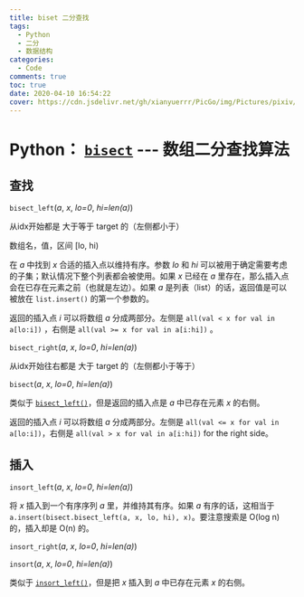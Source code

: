 ```yaml
---
title: biset 二分查找
tags:
  - Python
  - 二分
  - 数据结构
categories:
  - Code
comments: true
toc: true
date: 2020-04-10 16:54:22
cover: https://cdn.jsdelivr.net/gh/xianyuerrr/PicGo/img/Pictures/pixiv/1/69082679.jpg
---
```


# Python： [`bisect`](https://docs.python.org/zh-cn/3.7/library/bisect.html#module-bisect) --- 数组二分查找算法

## 查找

`bisect_left`(*a*, *x*, *lo=0*, *hi=len(a)*)

从idx开始都是 大于等于 target 的（左侧都小于）

数组名，值，区间 [lo, hi)

在 *a* 中找到 *x* 合适的插入点以维持有序。参数 *lo* 和 *hi* 可以被用于确定需要考虑的子集；默认情况下整个列表都会被使用。如果 *x* 已经在 *a* 里存在，那么插入点会在已存在元素之前（也就是左边）。如果 *a* 是列表（list）的话，返回值是可以被放在 `list.insert()` 的第一个参数的。

返回的插入点 *i* 可以将数组 *a* 分成两部分。左侧是 `all(val < x for val in a[lo:i])` ，右侧是 `all(val >= x for val in a[i:hi])` 。



`bisect_right`(*a*, *x*, *lo=0*, *hi=len(a)*)

从idx开始往右都是 大于 target 的（左侧都小于等于）

`bisect`(*a*, *x*, *lo=0*, *hi=len(a)*)

类似于 [`bisect_left()`](https://docs.python.org/zh-cn/3.7/library/bisect.html#bisect.bisect_left)，但是返回的插入点是 *a* 中已存在元素 *x* 的右侧。

返回的插入点 *i* 可以将数组 *a* 分成两部分。左侧是 `all(val <= x for val in a[lo:i])`，右侧是 `all(val > x for val in a[i:hi])` for the right side。

## 插入

`insort_left`(*a*, *x*, *lo=0*, *hi=len(a)*)

将 *x* 插入到一个有序序列 *a* 里，并维持其有序。如果 *a* 有序的话，这相当于 `a.insert(bisect.bisect_left(a, x, lo, hi), x)`。要注意搜索是 O(log n) 的，插入却是 O(n) 的。

`insort_right`(*a*, *x*, *lo=0*, *hi=len(a)*)

`insort`(*a*, *x*, *lo=0*, *hi=len(a)*)

类似于 [`insort_left()`](https://docs.python.org/zh-cn/3.7/library/bisect.html#bisect.insort_left)，但是把 *x* 插入到 *a* 中已存在元素 *x* 的右侧。